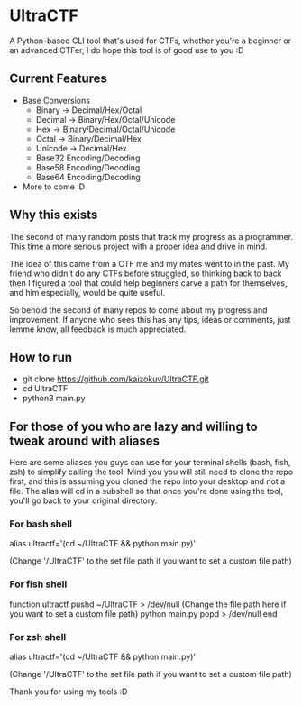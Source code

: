 # UltraCTF

A Python-based CLI tool that's used for CTFs, whether you're a beginner or an advanced CTFer, I do hope this tool is of good use to you :D

## Current Features
- Base Conversions
  - Binary -> Decimal/Hex/Octal
  - Decimal -> Binary/Hex/Octal/Unicode
  - Hex -> Binary/Decimal/Octal/Unicode
  - Octal -> Binary/Decimal/Hex
  - Unicode -> Decimal/Hex
  - Base32 Encoding/Decoding
  - Base58 Encoding/Decoding
  - Base64 Encoding/Decoding
- More to come :D

## Why this exists
The second of many random posts that track my progress as a programmer. This time a more serious project with a proper idea and drive in mind.

The idea of this came from a CTF me and my mates went to in the past. My friend who didn't do any CTFs before struggled, so thinking back to back then I figured a tool that could help beginners carve a path for themselves, and him especially, would be quite useful.

So behold the second of many repos to come about my progress and improvement. If anyone who sees this has any tips, ideas or comments, just lemme know, all feedback is much appreciated.

## How to run
- git clone https://github.com/kaizokuv/UltraCTF.git
- cd UltraCTF
- python3 main.py

## For those of you who are lazy and willing to tweak around with aliases
Here are some aliases you guys can use for your terminal shells (bash, fish, zsh) to simplify calling the tool. Mind you you will still need to clone the repo first, and this is assuming you cloned the repo into your desktop and not a file. The alias will cd in a subshell so that once you're done using the tool, you'll go back to your original directory.

### For bash shell

alias ultractf='(cd ~/UltraCTF && python main.py)'

(Change '/UltraCTF' to the set file path if you want to set a custom file path)

### For fish shell

function ultractf
  pushd ~/UltraCTF > /dev/null (Change the file path here if you want to set a custom file path)
  python main.py
  popd > /dev/null
end

### For zsh shell

alias ultractf='(cd ~/UltraCTF && python main.py)'

(Change '/UltraCTF' to the set file path if you want to set a custom file path)

Thank you for using my tools :D
